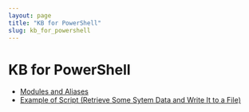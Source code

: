 ```yaml
---
layout: page
title: "KB for PowerShell"
slug: kb_for_powershell
---
```

# KB for PowerShell
- [Modules and Aliases](https://dzmitry-h.github.io/personalbrand/KB_Powershell/ps_modules_and_aliases/)
- [Example of Script (Retrieve Some Sytem Data and Write It to a File)](https://dzmitry-h.github.io/personalbrand/KB_Powershell/script_retrieve_and_write/)
